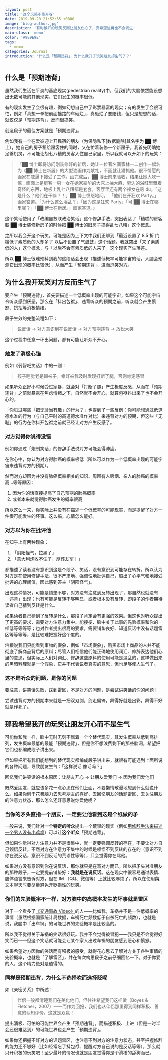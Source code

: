 ```yaml
---
layout: post
title: '这个玩笑不能开呀'
date: 2019-09-20 21:52:35 +0800
image: 'blog-author.jpg'
description: '有时候开的玩笑反而让朋友伤心了，真希望这再也不会发生'
main-class: 'memo'
color: '#9E9E9E'
tags:
  - memo
categories: Journal
introduction: '什么是「预期违背」，为什么我开了玩笑朋友却生气了？'
---
```


## 什么是「预期违背」

虽然我们生活在平淡的基底现实(pedestrian reality)中，但我们的大脑依然能设想出无数可能的其他现实，它们发生的概率很低。

有的现实发生了会很有趣，例如幻想自己中了彩票暴富的现实；有的发生了会很可怕，例如「真想一拳把前面挡路的车砸烂」，真砸烂了要赔钱，但只是想想的话，就仅仅是「预期违背」，反而很搞笑。

创造段子的最佳方案就是「预期违背」。

例如我有一个在爱彼迎上开民宿的朋友（为保隐私下[数据删除]其名字为 ██ 博士），她自己的房子租给房客住的同时，又在忙着装修一个新房子。我首先明确她足够机灵，不可能让胡七八糟的房客入住自己家里，所以我就可以开如下的玩笑：

> 『██ 博士即将访问刚装修好的新居，她让一位著名画家林一二创作一幅名为《██ 博士在新居》的大型油画作为献礼，不画就让猫抓他。很不情愿的画家在威逼下接受了工作。画完成后，██ 博士前来验收，结果让她大吃一惊：画面上是房客一男一女在她家豪华的大床上抽大麻，旁边的浴缸里飘着奇怪的东西，地板上乱七八糟都是套套，客厅里还有两个裸女在吸 du。「这是什么？他们在干嘛？！」██ 博士愤怒地问。 「他们在开狂欢 Party。」画家答道。「为什么这么淫乱？」「因为这是狂欢 Party」「可 ██ 博士在哪里呢？」「██ 博士在新居。」画家答道。』

这个笑话使用了「改编自苏联政治笑话」这个修辞手法，突出表达了「糟糕的房客趁 ██ 博士装修新房子的时候把 ██ 博士的旧房子搞得乱七八糟」这个概念。

之所以我会开这个玩笑，可能是因为上下文中我们正聊到「最近设置了 8.5 折 门槛低了素质低的人却多了 以后不设置了气鼓鼓」这个话题，我就突出「来了素质低的人」这个概念，与「以后不会有素质低的人来了」这个现实产生落差。

所以 ██ 博士很难预料到我的这段话会出现（描述低概率可能宇宙的话，人脑会预测它出现的概率比较低），从而产生「预期违背」，进而逗笑对方。

## 为什么我开玩笑对方反而生气了

要产生「预期违背」，首先要描述一个低概率出现的可能宇宙，如果这个可能宇宙令听众感到厌恶，那么在「抖出包袱」、违背听众的预期之前，听众就会产生愤怒、抗拒等消极情绪。

段子生效的完整流程如下：

> 说反话 → 对方意识到在说反话 → 对方预期违背 → 放松大笑

这个过程中任意一环出问题，都有可能让听众不开心。

### 触发了消极心锚

例如《弱智吧笑话》中的一则：

> 孩子睡觉老是踢被子，幸好被我及时发现打断了腿，否则肯定感冒

如果听众正好小时候受过家暴，就会对「打断了腿」产生极度反感，从而在「预期违背」之前就暴露在焦虑情绪之下，自然就不会开心，就算包袱抖出来了也不会开心的。

[「你见过哪些「把无耻当有趣」的行为？」](https://www.zhihu.com/question/50293388)也提到了一些反例：你可能想通过低道德水准的行为（与自己平时的高道德水准作对比）来违背对方的预期，但这些「无耻」的行为在你抖开包袱之前就已经让对方产生反感了。

### 对方觉得你说得没错

例如你通过「炮制笑话」的修辞手法说对方可能会得肺癌。

在你心中，你认为对方得肺癌的概率极低（所以可以作为一个低概率出现的可能宇宙来违背对方的预期）。

然而对方却因为并没有肺癌概率相关的知识、周围有人吸烟、亲人的肺癌的概率高…等等原因：

1. 因为你的话直接提高了自己预期的肺癌概率
1. 或者本来就觉得肺癌发生的概率很高

所以这么一来，你实际上并没有在描述一个低概率的可能现实，而是提醒了对方一件很可能发生的坏事。这么搞，心情怎么能好。

### 对方以为你在批评他

在知乎上有两种现象：

1. 「阴阳怪气，拉黑了」
1. 「意大利炮收不住了，厚葬友军！」

都描述了读者没有意识到这是个段子、笑话，没有意识到可能存在转折。所以认为对方是在使用修辞手法，很不严肃地、强调性地批评自己，超出了心平气和地接受批评的心理阈值，因此感到答主「阴阳怪气」。

出现这种情况，可能是铺垫不够，对方没有注意到反转出现了，那自然也就没有「违背」出现；也有可能是反转不够明显，或者根本没有反转，即段子的作者期待读者自己猜到反转是什么。

如果读者自己猜到了反转是什么，那段子肯定会有更强的效果。但这也对听众提出了更高的要求，需要对方注意力集中、能接梗、脑中关于此事的先验概率和你的一样低等等等等；也对作者提出很高的要求，需要铺垫良好、知道反话中没有话题雷区等等等等，是比较难把握好这个度的。

培根说我们只能看到事物的假象，例如「市场假象」，购买市场上商品的人并不能彻底了解商品背后的原料；尽管人们相信他们能正确地使用词汇、修辞表达他们心里的意思，但实际上人们对词汇、修辞这些原料的使用可能是混乱的，这样做出来的黑暗料理就是一个假象，它并不代表说者真实的意思，但也足够使人生气了。

### 这不是听众的问题，是你的问题

要注意，讲笑话失败，踩到雷区，不是对方的问题，是尝试讲笑话的你的问题！

尝试违背对方的预期本来就是一把双刃剑，剑走偏锋，舞得好就是出彩，舞得不好就是作死了。

## 那我希望我开的玩笑让朋友开心而不是生气

可能你和我一样，脑中无时无刻不飘着一个个替代现实，其发生概率从低到高排列，发生概率最低的最能「预期违背」，但是你不想浪费剩下的那些脑洞，希望把它们也都编成段子讲出来。

但如果把所有我们能想到的替代现实都编成段子讲出来，就很有可能遇到上面所说的各种问题，导致朋友生气：「这样说话 像话吗？」

回忆我们讲笑话的根本原因：让朋友开心 → 让朋友爱我们 → 因为我们爱他们

既然爱朋友，就应该多花一点心思在他们上面，不要懒惰散漫地想到什么就说什么。如果你懒于花费脑力去思考朋友的喜好、去回忆朋友的话题雷区、去关注朋友的注意力状态，那么怎么还好意思说你爱他呢？

### 当你的矛头直指一个朋友，一定要让他看到这是个纸做的矛

一般来说，我们针对**一个特定的听众**提出一个荒谬的现实（例如[用修辞手法来描述一个男人没有小鸡鸡](https://onetwo.ren/Meme-of-LinOnetwo/#%E7%94%9F%E6%B4%BB%E4%B8%AD%E8%83%BD%E8%AE%A9%E6%88%91%E4%BC%9A%E5%BF%83%E4%B8%80%E7%AC%91%E7%9A%84%E6%A2%97)）可以让**这个听众**「预期违背」。

但如果你觉得对方注意力并不是很集中，就一定要强调反转的存在，不要让对方自己领悟反转，不然对方在注意力不集中的时候是领悟不到反转的存在的（意识不到你在说反话，意识不到反话的荒谬性等等），只会觉得你在骂他。

如果对方没有意识到你在说反话，那你就只是在骂对方而已。所以把矛头对准朋友的那种段子，一定要提前铺垫好：**我就是在说反话**。这在现实中很容易通过表情、肢体语言来告诉对方，但在 IM （QQ、微信等）上就比较麻烦了，所以在使用**纯**文本聊天时要尽量避免开贬损性的玩笑。

### 你们的先验概率不一样，对方脑中的高概率发生的坏事就是雷区

对于一个看多了[《交通事故 Video》](https://space.bilibili.com/28152409)的人——比如我，车祸并不是一件低概率的事情（虽然根据国家统计局数据，车祸死亡频数低于自杀死亡的频数），也就是说，我脑中「出车祸」的可能世界的先验概率是比较高的。

所以我不觉得关于车祸的笑话很好玩。我并不会觉得被冒犯——我只是不会觉得好笑而已——但这个笑话就可能会让某个家人出过车祸的朋友感到恶心和愤怒。

如果希望对方因你的笑话而有积极的感受，就得花心思去了解对方关于各种事情的先验概率，也就是「了解雷区」，并在每次构思段子之前仔细回忆一下。对于你爱的人，这个精力绝对是值得的。

### 同样是预期违背，为什么不选择吹而选择贬呢

如《亲密关系》中所述：

> 伴侣一般都清楚我们在美化他们，但往往希望我们这样做（Boyes & Fletcher，2007）——而作为回报，我们也从伴侣那里得到同样积极、善意的认知评价，这就是双赢！

提出消极、可怕的可能世界会产生「预期违背」，而描述积极、上进（但是一时半会还很难达到）的可能世界也会产生「预期违背」。

如果你还把握不好对方的话题雷区，也注意不到对方的注意力状态，甚至把握修辞的能力还不够好（比如经常忘了抖包袱、提醒对方自己说的是反话等等），那么就只开积极的玩笑吧！至少最坏的情况也就是朋友觉得你是个滑稽的舔狗而已。
